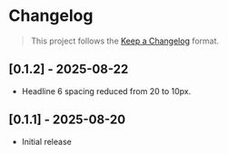 # Changelog

> This project follows the [Keep a Changelog](https://keepachangelog.com/en/1.1.0/) format.

## [0.1.2] - 2025-08-22

- Headline 6 spacing reduced from 20 to 10px.

## [0.1.1] - 2025-08-20

- Initial release
